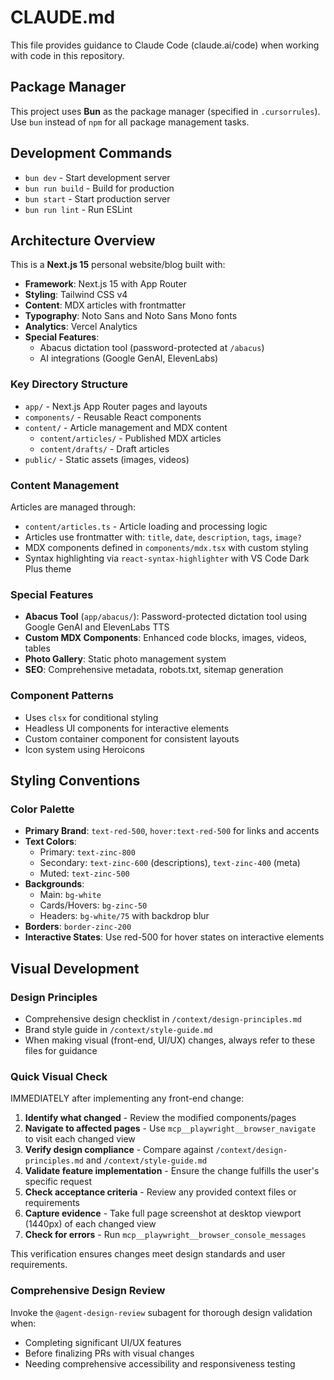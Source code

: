 # CLAUDE.md

This file provides guidance to Claude Code (claude.ai/code) when working with code in this repository.

## Package Manager

This project uses **Bun** as the package manager (specified in `.cursorrules`). Use `bun` instead of `npm` for all package management tasks.

## Development Commands

- `bun dev` - Start development server
- `bun run build` - Build for production
- `bun start` - Start production server
- `bun run lint` - Run ESLint

## Architecture Overview

This is a **Next.js 15** personal website/blog built with:

- **Framework**: Next.js 15 with App Router
- **Styling**: Tailwind CSS v4
- **Content**: MDX articles with frontmatter
- **Typography**: Noto Sans and Noto Sans Mono fonts
- **Analytics**: Vercel Analytics
- **Special Features**:
  - Abacus dictation tool (password-protected at `/abacus`)
  - AI integrations (Google GenAI, ElevenLabs)

### Key Directory Structure

- `app/` - Next.js App Router pages and layouts
- `components/` - Reusable React components
- `content/` - Article management and MDX content
  - `content/articles/` - Published MDX articles
  - `content/drafts/` - Draft articles
- `public/` - Static assets (images, videos)

### Content Management

Articles are managed through:

- `content/articles.ts` - Article loading and processing logic
- Articles use frontmatter with: `title`, `date`, `description`, `tags`, `image?`
- MDX components defined in `components/mdx.tsx` with custom styling
- Syntax highlighting via `react-syntax-highlighter` with VS Code Dark Plus theme

### Special Features

- **Abacus Tool** (`app/abacus/`): Password-protected dictation tool using Google GenAI and ElevenLabs TTS
- **Custom MDX Components**: Enhanced code blocks, images, videos, tables
- **Photo Gallery**: Static photo management system
- **SEO**: Comprehensive metadata, robots.txt, sitemap generation

### Component Patterns

- Uses `clsx` for conditional styling
- Headless UI components for interactive elements
- Custom container component for consistent layouts
- Icon system using Heroicons

## Styling Conventions

### Color Palette

- **Primary Brand**: `text-red-500`, `hover:text-red-500` for links and accents
- **Text Colors**:
  - Primary: `text-zinc-800`
  - Secondary: `text-zinc-600` (descriptions), `text-zinc-400` (meta)
  - Muted: `text-zinc-500`
- **Backgrounds**:
  - Main: `bg-white`
  - Cards/Hovers: `bg-zinc-50`
  - Headers: `bg-white/75` with backdrop blur
- **Borders**: `border-zinc-200`
- **Interactive States**: Use red-500 for hover states on interactive elements

## Visual Development

### Design Principles

- Comprehensive design checklist in `/context/design-principles.md`
- Brand style guide in `/context/style-guide.md`
- When making visual (front-end, UI/UX) changes, always refer to these files for guidance

### Quick Visual Check

IMMEDIATELY after implementing any front-end change:

1. **Identify what changed** - Review the modified components/pages
2. **Navigate to affected pages** - Use `mcp__playwright__browser_navigate` to visit each changed view
3. **Verify design compliance** - Compare against `/context/design-principles.md` and `/context/style-guide.md`
4. **Validate feature implementation** - Ensure the change fulfills the user's specific request
5. **Check acceptance criteria** - Review any provided context files or requirements
6. **Capture evidence** - Take full page screenshot at desktop viewport (1440px) of each changed view
7. **Check for errors** - Run `mcp__playwright__browser_console_messages`

This verification ensures changes meet design standards and user requirements.

### Comprehensive Design Review

Invoke the `@agent-design-review` subagent for thorough design validation when:

- Completing significant UI/UX features
- Before finalizing PRs with visual changes
- Needing comprehensive accessibility and responsiveness testing
